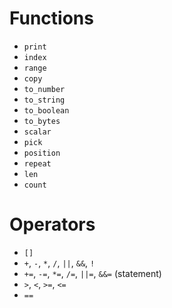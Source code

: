 # Functions

* `print`
* `index`
* `range`
* `copy`
* `to_number`
* `to_string`
* `to_boolean`
* `to_bytes`
* `scalar`
* `pick`
* `position`
* `repeat`
* `len`
* `count`

# Operators

* `[]`
* `+`, `-`, `*`, `/`, `||`, `&&`, `!`
* `+=`, `-=`, `*=`, `/=`, `||=`, `&&=` (statement)
* `>`, `<`, `>=`, `<=`
* `==`

